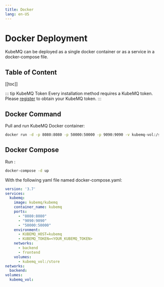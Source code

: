 ```yaml
---
title: Docker
lang: en-US
---
```

# Docker Deployment

KubeMQ can be deployed as a single docker container or as a service in a docker-compose file.

## Table of Content
[[toc]]



::: tip KubeMQ Token
Every installation method requires a KubeMQ token.
Please [register](https://account.kubemq.io/login/register?destination=docker) to obtain your KubeMQ token.
:::



## Docker Command

Pull and run KubeMQ Docker container:
``` bash
docker run -d -p 8080:8080 -p 50000:50000 -p 9090:9090 -v kubemq-vol:/store -e KUBEMQ_TOKEN=<YOUR_KUBEMQ_TOKEN> kubemq/kubemq

```


## Docker Compose

Run :

``` bash
docker-compose -d up
```

With the following yaml file named docker-compose.yaml:

``` yaml
version: '3.7'
services:
  kubemq:
    image: kubemq/kubemq
    container_name: kubemq
    ports:
      - "8080:8080"
      - "9090:9090"
      - "50000:50000"
    environment:
      - KUBEMQ_HOST=kubemq
      - KUBEMQ_TOKEN=<YOUR_KUBEMQ_TOKEN>
    networks:
      - backend
      - frontend
    volumes:
      - kubemq_vol:/store
networks:
  backend:
volumes:
  kubemq_vol:
```
